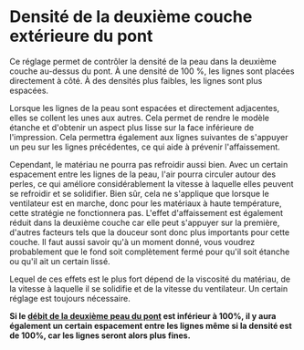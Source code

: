 Densité de la deuxième couche extérieure du pont
===

Ce réglage permet de contrôler la densité de la peau dans la deuxième couche au-dessus du pont. À une densité de 100 %, les lignes sont placées directement à côté. À des densités plus faibles, les lignes sont plus espacées.

Lorsque les lignes de la peau sont espacées et directement adjacentes, elles se collent les unes aux autres. Cela permet de rendre le modèle étanche et d'obtenir un aspect plus lisse sur la face inférieure de l'impression. Cela permettra également aux lignes suivantes de s'appuyer un peu sur les lignes précédentes, ce qui aide à prévenir l'affaissement.

Cependant, le matériau ne pourra pas refroidir aussi bien. Avec un certain espacement entre les lignes de la peau, l'air pourra circuler autour des perles, ce qui améliore considérablement la vitesse à laquelle elles peuvent se refroidir et se solidifier. Bien sûr, cela ne s'applique que lorsque le ventilateur est en marche, donc pour les matériaux à haute température, cette stratégie ne fonctionnera pas. L'effet d'affaissement est également réduit dans la deuxième couche car elle peut s'appuyer sur la première, d'autres facteurs tels que la douceur sont donc plus importants pour cette couche. Il faut aussi savoir qu'à un moment donné, vous voudrez probablement que le fond soit complètement fermé pour qu'il soit étanche ou qu'il ait un certain lissé.

Lequel de ces effets est le plus fort dépend de la viscosité du matériau, de la vitesse à laquelle il se solidifie et de la vitesse du ventilateur. Un certain réglage est toujours nécessaire.

**Si le [débit de la deuxième peau du pont](./bridge_skin_material_flow_2.md) est inférieur à 100%, il y aura également un certain espacement entre les lignes même si la densité est de 100%, car les lignes seront alors plus fines.**

